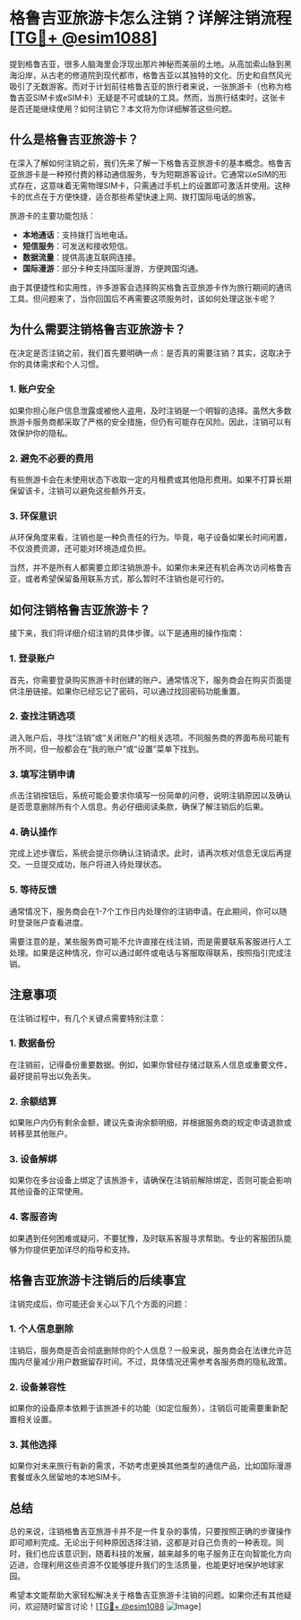 # 格鲁吉亚旅游卡怎么注销？详解注销流程[[TG💪+ @esim1088](https://t.me/s/esim1088)]

提到格鲁吉亚，很多人脑海里会浮现出那片神秘而美丽的土地。从高加索山脉到黑海沿岸，从古老的修道院到现代都市，格鲁吉亚以其独特的文化、历史和自然风光吸引了无数游客。而对于计划前往格鲁吉亚的旅行者来说，一张旅游卡（也称为格鲁吉亚SIM卡或eSIM卡）无疑是不可或缺的工具。然而，当旅行结束时，这张卡是否还能继续使用？如何注销它？本文将为你详细解答这些问题。

## 什么是格鲁吉亚旅游卡？

在深入了解如何注销之前，我们先来了解一下格鲁吉亚旅游卡的基本概念。格鲁吉亚旅游卡是一种预付费的移动通信服务，专为短期游客设计。它通常以eSIM的形式存在，这意味着无需物理SIM卡，只需通过手机上的设置即可激活并使用。这种卡的优点在于方便快捷，适合那些希望快速上网、拨打国际电话的旅客。

旅游卡的主要功能包括：

- **本地通话**：支持拨打当地电话。
- **短信服务**：可发送和接收短信。
- **数据流量**：提供高速互联网连接。
- **国际漫游**：部分卡种支持国际漫游，方便跨国沟通。

由于其便捷性和实用性，许多游客会选择购买格鲁吉亚旅游卡作为旅行期间的通讯工具。但问题来了，当你回国后不再需要这项服务时，该如何处理这张卡呢？

## 为什么需要注销格鲁吉亚旅游卡？

在决定是否注销之前，我们首先要明确一点：是否真的需要注销？其实，这取决于你的具体需求和个人习惯。

### 1. 账户安全
如果你担心账户信息泄露或被他人盗用，及时注销是一个明智的选择。虽然大多数旅游卡服务商都采取了严格的安全措施，但仍有可能存在风险。因此，注销可以有效保护你的隐私。

### 2. 避免不必要的费用
有些旅游卡会在未使用状态下收取一定的月租费或其他隐形费用。如果不打算长期保留该卡，注销可以避免这些额外开支。

### 3. 环保意识
从环保角度来看，注销也是一种负责任的行为。毕竟，电子设备如果长时间闲置，不仅浪费资源，还可能对环境造成负担。

当然，并不是所有人都需要立即注销旅游卡。如果你未来还有机会再次访问格鲁吉亚，或者希望保留备用联系方式，那么暂时不注销也是可行的。

## 如何注销格鲁吉亚旅游卡？

接下来，我们将详细介绍注销的具体步骤。以下是通用的操作指南：

### 1. 登录账户
首先，你需要登录购买旅游卡时创建的账户。通常情况下，服务商会在购买页面提供注册链接。如果你已经忘记了密码，可以通过找回密码功能重置。

### 2. 查找注销选项
进入账户后，寻找“注销”或“关闭账户”的相关选项。不同服务商的界面布局可能有所不同，但一般都会在“我的账户”或“设置”菜单下找到。

### 3. 填写注销申请
点击注销按钮后，系统可能会要求你填写一份简单的问卷，说明注销原因以及确认是否愿意删除所有个人信息。务必仔细阅读条款，确保了解注销后的后果。

### 4. 确认操作
完成上述步骤后，系统会提示你确认注销请求。此时，请再次核对信息无误后再提交。一旦提交成功，账户将进入待处理状态。

### 5. 等待反馈
通常情况下，服务商会在1-7个工作日内处理你的注销申请。在此期间，你可以随时登录账户查看进度。

需要注意的是，某些服务商可能不允许直接在线注销，而是需要联系客服进行人工处理。如果是这种情况，你可以通过邮件或电话与客服取得联系，按照指引完成注销。

## 注意事项

在注销过程中，有几个关键点需要特别注意：

### 1. 数据备份
在注销前，记得备份重要数据。例如，如果你曾经存储过联系人信息或重要文件，最好提前导出以免丢失。

### 2. 余额结算
如果账户内仍有剩余金额，建议先查询余额明细，并根据服务商的规定申请退款或转移至其他账户。

### 3. 设备解绑
如果你在多台设备上绑定了该旅游卡，请确保在注销前解除绑定，否则可能会影响其他设备的正常使用。

### 4. 客服咨询
如果遇到任何困难或疑问，不要犹豫，及时联系客服寻求帮助。专业的客服团队能够为你提供更加详尽的指导和支持。

## 格鲁吉亚旅游卡注销后的后续事宜

注销完成后，你可能还会关心以下几个方面的问题：

### 1. 个人信息删除
注销后，服务商是否会彻底删除你的个人信息？一般来说，服务商会在法律允许范围内尽量减少用户数据留存时间。不过，具体情况还需参考各服务商的隐私政策。

### 2. 设备兼容性
如果你的设备原本依赖于该旅游卡的功能（如定位服务），注销后可能需要重新配置相关设置。

### 3. 其他选择
如果你对未来旅行有新的需求，不妨考虑更换其他类型的通信产品，比如国际漫游套餐或永久居留地的本地SIM卡。

## 总结

总的来说，注销格鲁吉亚旅游卡并不是一件复杂的事情，只要按照正确的步骤操作即可顺利完成。无论出于何种原因选择注销，这都是对自己负责的一种表现。同时，我们也应该意识到，随着科技的发展，越来越多的电子服务正在向智能化方向迈进，合理利用这些资源不仅能够提升我们的生活质量，也能更好地保护地球家园。

希望本文能帮助大家轻松解决关于格鲁吉亚旅游卡注销的问题。如果你还有其他疑问，欢迎随时留言讨论！[[TG💪+ @esim1088](https://t.me/s/esim1088) ![Image](https://i.postimg.cc/4NQfJmqS/Snipaste-2025-05-13-00-14-12.png)]